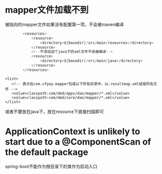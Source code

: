 # mapper文件加载不到

被指向的mapper文件如果没有配置第一项，不会被maven编译

```java
		<resources>
			<resource>
				<directory>${basedir}/src/main/resources</directory>
			</resource>
			<!--不添加这个java下的xml文件不会被编译-->
			<resource>
				<directory>${basedir}/src/main/java</directory>
			</resource>
		</resources>
```

```
<list>
   <!-- 表示在com.sfpay.mapper包或以下所有目录中，以-resultmap.xml结尾所有文件 -->
   <value>classpath:com/dmd/apps/dao/mapper/*.xml</value>
   <value>classpath:com/dmd/core/dao/mapper/*.xml</value>
</list>
```

或者不要放在java下，放在resource下直接扫描即可



# ApplicationContext is unlikely to start due to a @ComponentScan of the default package

spring-boot不能作为根目录下的类作为启动入口